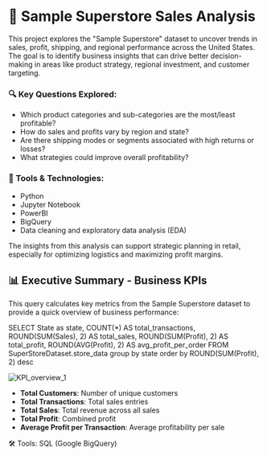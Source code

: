 # 🏬 Sample Superstore Sales Analysis

This project explores the "Sample Superstore" dataset to uncover trends in sales, profit, shipping, and regional performance across the United States. The goal is to identify business insights that can drive better decision-making in areas like product strategy, regional investment, and customer targeting.

### 🔍 Key Questions Explored:

- Which product categories and sub-categories are the most/least profitable?
- How do sales and profits vary by region and state?
- Are there shipping modes or segments associated with high returns or losses?
- What strategies could improve overall profitability?

### 🧰 Tools & Technologies:

- Python
- Jupyter Notebook
- PowerBI
- BigQuery
- Data cleaning and exploratory data analysis (EDA)

The insights from this analysis can support strategic planning in retail, especially for optimizing logistics and maximizing profit margins.

## 📊 Executive Summary - Business KPIs

This query calculates key metrics from the Sample Superstore dataset to provide a quick overview of business performance:

SELECT
State as state,
COUNT(\*) AS total_transactions,
ROUND(SUM(Sales), 2) AS total_sales,
ROUND(SUM(Profit), 2) AS total_profit,
ROUND(AVG(Profit), 2) AS avg_profit_per_order
FROM SuperStoreDataset.store_data
group by state
order by ROUND(SUM(Profit), 2) desc

![KPI_overview_1]("https://github.com/Talant13/SuperStore/blob/50689c99260b7db229c5ac63f44291504c6c53ae/Visuals/KPI_Overview_1.png")

- **Total Customers**: Number of unique customers
- **Total Transactions**: Total sales entries
- **Total Sales**: Total revenue across all sales
- **Total Profit**: Combined profit
- **Average Profit per Transaction**: Average profitability per sale

🛠 Tools: SQL (Google BigQuery)
